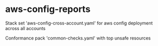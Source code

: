 # aws-config-reports
Stack set 'aws-config-cross-account.yaml' for aws config deployment across all accounts

Conformance pack 'common-checks.yaml' with top unsafe resources
